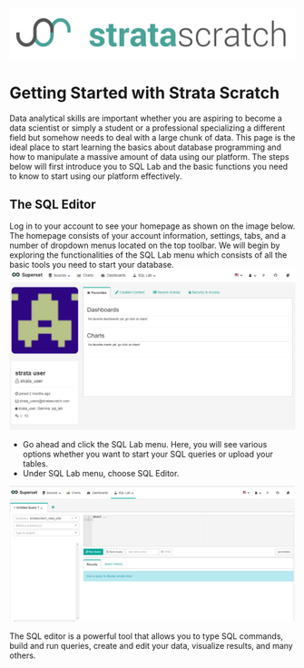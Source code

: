 [![strata scratch](../../assets/sslogo.jpg)](https://stratascratch.com)

# Getting Started with Strata Scratch
Data analytical skills are important whether you are aspiring to become a data scientist or simply a student or a professional specializing a different field but somehow needs to deal with a large chunk of data. This page is the ideal place to start learning the basics about database programming and how to manipulate a massive amount of data using our platform. The steps below will first introduce you to SQL Lab and the basic functions you need to know to start using our platform effectively.

## The SQL Editor
Log in to your account to see your homepage as shown on the image below. The homepage consists of your account information, settings, tabs, and a number of dropdown menus located on the top toolbar. We will begin by exploring the functionalities of the SQL Lab menu which consists of all the basic tools you need to start your database. 
![strata scratch](assets/sql_editor_dashboard.png)

- Go ahead and click the SQL Lab menu. Here, you will see various options whether you want to start your SQL queries or upload your tables. 
- Under SQL Lab menu, choose SQL Editor.

![strata scratch](assets/sql_editor.png)


The SQL editor is a powerful tool that allows you to type SQL commands, build and run queries, create and edit your data, visualize results, and many others.
